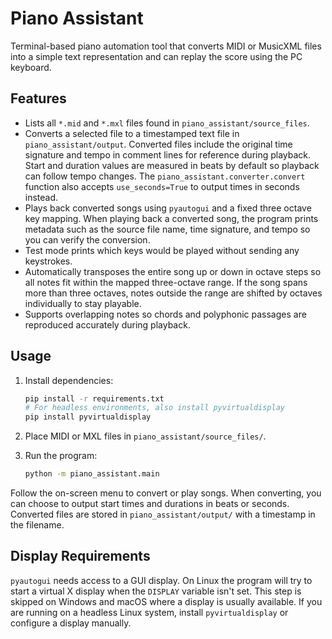 # Piano Assistant

Terminal-based piano automation tool that converts MIDI or MusicXML files into a
simple text representation and can replay the score using the PC keyboard.

## Features

- Lists all `*.mid` and `*.mxl` files found in `piano_assistant/source_files`.
- Converts a selected file to a timestamped text file in
  `piano_assistant/output`. Converted files include the original time signature
  and tempo in comment lines for reference during playback. Start and duration
  values are measured in beats by default so playback can follow tempo changes.
  The ``piano_assistant.converter.convert`` function also accepts
  ``use_seconds=True`` to output times in seconds instead.
- Plays back converted songs using `pyautogui` and a fixed three octave key
  mapping. When playing back a converted song, the program prints metadata such
  as the source file name, time signature, and tempo so you can verify the
  conversion.
- Test mode prints which keys would be played without sending any keystrokes.
- Automatically transposes the entire song up or down in octave steps so all
  notes fit within the mapped three-octave range. If the song spans more than
  three octaves, notes outside the range are shifted by octaves individually to
  stay playable.
- Supports overlapping notes so chords and polyphonic passages are reproduced
  accurately during playback.

## Usage

1. Install dependencies:

   ```bash
   pip install -r requirements.txt
   # For headless environments, also install pyvirtualdisplay
   pip install pyvirtualdisplay
   ```

2. Place MIDI or MXL files in `piano_assistant/source_files/`.

3. Run the program:

   ```bash
   python -m piano_assistant.main
   ```

Follow the on-screen menu to convert or play songs. When converting, you can
choose to output start times and durations in beats or seconds. Converted files
are stored in `piano_assistant/output/` with a timestamp in the filename.

## Display Requirements

`pyautogui` needs access to a GUI display. On Linux the program will try to
start a virtual X display when the `DISPLAY` variable isn't set. This step is
skipped on Windows and macOS where a display is usually available. If you are
running on a headless Linux system, install `pyvirtualdisplay` or configure a
display manually.
